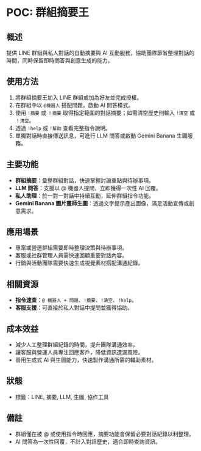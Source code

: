 # POC: 群組摘要王

## 概述
提供 LINE 群組與私人對話的自動摘要與 AI 互動服務，協助團隊節省整理對話的時間，同時保留即時問答與創意生成的能力。

## 使用方法
1. 將群組摘要王加入 LINE 群組或加為好友並完成授權。
2. 在群組中以 `@機器人` 搭配問題，啟動 AI 問答模式。
3. 使用 `!摘要` 或 `！摘要` 取得指定範圍的對話摘要；如需清空歷史則輸入 `!清空` 或 `！清空`。
4. 透過 `!help` 或 `!幫助` 查看完整指令說明。
5. 單獨對話時直接傳送訊息，可進行 LLM 問答或啟動 Gemini Banana 生圖服務。

## 主要功能
- **群組摘要**：彙整群組對話，快速掌握討論重點與待辦事項。
- **LLM 問答**：支援以 @ 機器人提問，立即獲得一次性 AI 回覆。
- **私人助理**：於一對一對話中持續互動，延伸群組指令功能。
- **Gemini Banana 圖片畫師生圖**：透過文字提示產出圖像，滿足活動宣傳或創意需求。

## 應用場景
- 專案或營運群組需要即時整理決策與待辦事項。
- 客服或社群管理人員需快速回顧重要對話內容。
- 行銷與活動團隊需要快速生成視覺素材搭配溝通紀錄。

## 相關資源
- **指令速查**：`@ 機器人 + 問題`、`!摘要`、`!清空`、`!help`。
- **客服支援**：可直接於私人對話中提問並獲得協助。

## 成本效益
- 減少人工整理群組紀錄的時間，提升團隊溝通效率。
- 讓客服與營運人員專注回應客戶，降低資訊遺漏風險。
- 善用生成式 AI 與生圖能力，快速製作溝通所需的輔助素材。

## 狀態
- 標籤：LINE, 摘要, LLM, 生圖, 協作工具

## 備註
- 群組僅在被 @ 或使用指令時回應，摘要功能會保留必要對話紀錄以利整理。
- AI 問答為一次性回覆，不計入對話歷史，適合即時查詢資訊。
